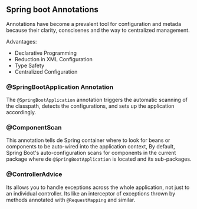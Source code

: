 ## Spring boot Annotations

Annotations have become a prevalent tool for configuration and metada because their
clarity, conscisenes and the way to centralized management.

Advantages:
* Declarative Programming
* Reduction in XML Configuration
* Type Safety
* Centralized Configuration

### @SpringBootApplication Annotation

The `@SpringBootApplication` annotation triggers the automatic scanning of the 
classpath, detects the configurations, and sets up the application accordingly.

### @ComponentScan

This annotation tells de Spring container where to look for beans or components
to be auto-wired into the application context, By default, Spring Boot's auto-configuration
scans for components in the current package where de `@SpringBootApplication` is located and its
sub-packages.

### @ControllerAdvice

Its allows you to handle exceptions across the whole application, not just to an individual controller. 
Its like an interceptor of exceptions thrown by methods annotated with `@RequestMapping` and similar.